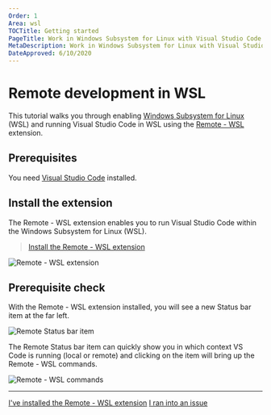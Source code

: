 ```yaml
---
Order: 1
Area: wsl
TOCTitle: Getting started
PageTitle: Work in Windows Subsystem for Linux with Visual Studio Code
MetaDescription: Work in Windows Subsystem for Linux with Visual Studio Code
DateApproved: 6/10/2020
---
```

# Remote development in WSL

This tutorial walks you through enabling [Windows Subsystem for Linux](https://docs.microsoft.com/windows/wsl/install-win10) (WSL) and running Visual Studio Code in WSL using the [Remote - WSL](https://marketplace.visualstudio.com/items?itemName=ms-vscode-remote.remote-wsl) extension.

## Prerequisites

You need [Visual Studio Code](https://code.visualstudio.com/) installed.

## Install the extension

The Remote - WSL extension enables you to run Visual Studio Code within the Windows Subsystem for Linux (WSL).

> <a class="tutorial-install-extension-btn" href="vscode:extension/ms-vscode-remote.remote-wsl">Install the Remote - WSL extension</a>

![Remote - WSL extension](images/wsl/remote-wsl-extension.png)

## Prerequisite check

With the Remote - WSL extension installed, you will see a new Status bar item at the far left.

![Remote Status bar item](images/wsl/remote-status-bar.png)

The Remote Status bar item can quickly show you in which context VS Code is running (local or remote) and clicking on the item will bring up the Remote - WSL commands.

![Remote - WSL commands](images/wsl/remote-wsl-commands.png)

----

<a class="tutorial-next-btn" href="/remote-tutorials/wsl/enable-wsl">I've installed the Remote - WSL extension</a>
<a class="tutorial-feedback-btn" onclick="reportIssue('remote-tutorials-wsl', 'getting-started')" href="javascript:void(0)">I ran into an issue</a>
